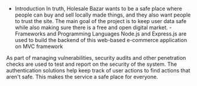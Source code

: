 - Introduction
    In truth, Holesale Bazar wants to be a safe place where people can buy and sell locally made things, and they also want people to trust the site.
    The main goal of the project is to keep user data safe while also making sure there is a free and open digital market.
-Frameworks and Programming Languages
  Node.js and Express.js are used to build the backend of this web-based e-commerce application on MVC framework
  

As part of managing vulnerabilities, security audits and other penetration checks are used to test and report on the security of the system. The authentication solutions help keep track of user actions to find actions that aren't safe. This makes the service a safe place for everyone.
